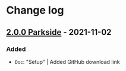 # Change log

## [2.0.0 Parkside](https://github.com/cake-hub/parkside-figma/tree/v2.0.0) - 2021-11-02

### Added

* `Doc`: "Setup" | Added GitHub download link
